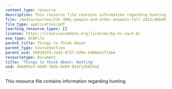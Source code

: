 ```yaml
---
content_type: resource
description: This resource file contains information regarding hunting.
file: /media/courses/21h-380j-people-and-other-animals-fall-2013/4bb401e36dd63bda8e8491af12b82da2_MIT21H_380F13_read_notes02.pdf
file_type: application/pdf
learning_resource_types: []
license: https://creativecommons.org/licenses/by-nc-sa/4.0/
ocw_type: OCWFile
parent_title: Things to Think About
parent_type: CourseSection
parent_uid: 580183fd-2a52-0727-5d9e-b486ee17fabe
resourcetype: Document
title: 'Things to think About: Hunting'
uid: 4bb401e3-6dd6-3bda-8e84-91af12b82da2
---
```

This resource file contains information regarding hunting.